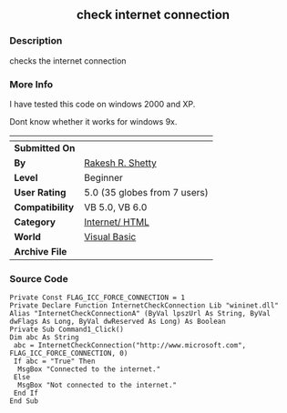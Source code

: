 ﻿<div align="center">

## check internet connection


</div>

### Description

checks the internet connection
 
### More Info
 
I have tested this code on windows 2000 and XP.

Dont know whether it works for windows 9x.


<span>             |<span>
---                |---
**Submitted On**   |
**By**             |[Rakesh R\. Shetty](https://github.com/Planet-Source-Code/PSCIndex/blob/master/ByAuthor/rakesh-r-shetty.md)
**Level**          |Beginner
**User Rating**    |5.0 (35 globes from 7 users)
**Compatibility**  |VB 5\.0, VB 6\.0
**Category**       |[Internet/ HTML](https://github.com/Planet-Source-Code/PSCIndex/blob/master/ByCategory/internet-html__1-34.md)
**World**          |[Visual Basic](https://github.com/Planet-Source-Code/PSCIndex/blob/master/ByWorld/visual-basic.md)
**Archive File**   |[](https://github.com/Planet-Source-Code/rakesh-r-shetty-check-internet-connection__1-39332/archive/master.zip)





### Source Code

```
Private Const FLAG_ICC_FORCE_CONNECTION = 1
Private Declare Function InternetCheckConnection Lib "wininet.dll" Alias "InternetCheckConnectionA" (ByVal lpszUrl As String, ByVal dwFlags As Long, ByVal dwReserved As Long) As Boolean
Private Sub Command1_Click()
Dim abc As String
 abc = InternetCheckConnection("http://www.microsoft.com", FLAG_ICC_FORCE_CONNECTION, 0)
 If abc = "True" Then
  MsgBox "Connected to the internet."
 Else
  MsgBox "Not connected to the internet."
 End If
End Sub
```

